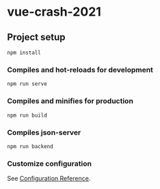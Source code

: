 # vue-crash-2021

## Project setup
```
npm install
```

### Compiles and hot-reloads for development
```
npm run serve
```

### Compiles and minifies for production
```
npm run build
```

### Compiles json-server 
```
npm run backend
```

### Customize configuration
See [Configuration Reference](https://cli.vuejs.org/config/).
